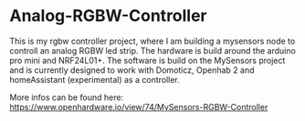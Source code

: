 # Analog-RGBW-Controller
This is my rgbw controller project, where I am building a mysensors node to controll an analog RGBW led strip. 
The hardware is build around the arduino pro mini and NRF24L01+. 
The software is build on the MySensors project and is currently designed to work with Domoticz, Openhab 2 and homeAssistant (experimental) as a controller.

More infos can be found here: https://www.openhardware.io/view/74/MySensors-RGBW-Controller
